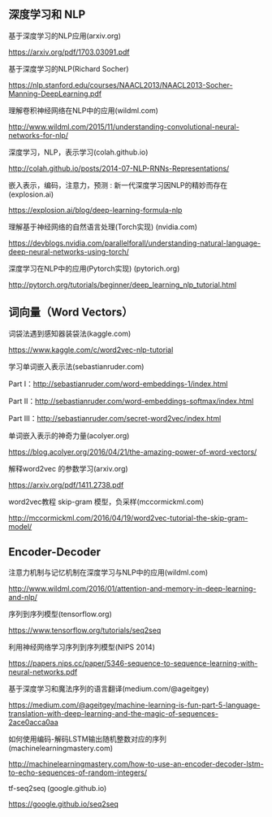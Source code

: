 ## 深度学习和 NLP

基于深度学习的NLP应用(arxiv.org)

https://arxiv.org/pdf/1703.03091.pdf

基于深度学习的NLP(Richard Socher)

https://nlp.stanford.edu/courses/NAACL2013/NAACL2013-Socher-Manning-DeepLearning.pdf

理解卷积神经网络在NLP中的应用(wildml.com)

http://www.wildml.com/2015/11/understanding-convolutional-neural-networks-for-nlp/

深度学习，NLP，表示学习(colah.github.io)

http://colah.github.io/posts/2014-07-NLP-RNNs-Representations/

嵌入表示，编码，注意力，预测 : 新一代深度学习因NLP的精妙而存在(explosion.ai)

https://explosion.ai/blog/deep-learning-formula-nlp

理解基于神经网络的自然语言处理(Torch实现) (nvidia.com)

https://devblogs.nvidia.com/parallelforall/understanding-natural-language-deep-neural-networks-using-torch/

深度学习在NLP中的应用(Pytorch实现) (pytorich.org)

http://pytorch.org/tutorials/beginner/deep_learning_nlp_tutorial.html

 ## 词向量（Word Vectors）

词袋法遇到感知器装袋法(kaggle.com)

https://www.kaggle.com/c/word2vec-nlp-tutorial

学习单词嵌入表示法(sebastianruder.com)

Part I：http://sebastianruder.com/word-embeddings-1/index.html

Part II：http://sebastianruder.com/word-embeddings-softmax/index.html

Part III：http://sebastianruder.com/secret-word2vec/index.html

单词嵌入表示的神奇力量(acolyer.org)

https://blog.acolyer.org/2016/04/21/the-amazing-power-of-word-vectors/

解释word2vec 的参数学习(arxiv.org)

https://arxiv.org/pdf/1411.2738.pdf

word2vec教程 skip-gram 模型，负采样(mccormickml.com)

http://mccormickml.com/2016/04/19/word2vec-tutorial-the-skip-gram-model/

## Encoder-Decoder

注意力机制与记忆机制在深度学习与NLP中的应用(wildml.com)

http://www.wildml.com/2016/01/attention-and-memory-in-deep-learning-and-nlp/

序列到序列模型(tensorflow.org)

https://www.tensorflow.org/tutorials/seq2seq

利用神经网络学习序列到序列模型(NIPS 2014)

https://papers.nips.cc/paper/5346-sequence-to-sequence-learning-with-neural-networks.pdf

基于深度学习和魔法序列的语言翻译(medium.com/@ageitgey)

https://medium.com/@ageitgey/machine-learning-is-fun-part-5-language-translation-with-deep-learning-and-the-magic-of-sequences-2ace0acca0aa

如何使用编码-解码LSTM输出随机整数对应的序列(machinelearningmastery.com)

http://machinelearningmastery.com/how-to-use-an-encoder-decoder-lstm-to-echo-sequences-of-random-integers/

tf-seq2seq (google.github.io)

https://google.github.io/seq2seq


